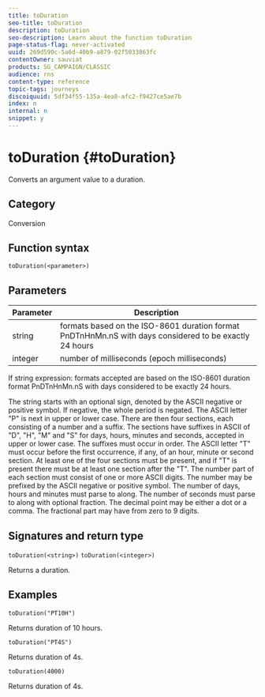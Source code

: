 ```yaml
---
title: toDuration
seo-title: toDuration
description: toDuration
seo-description: Learn about the function toDuration
page-status-flag: never-activated
uuid: 269d590c-5a6d-40b9-a879-02f5033863fc
contentOwner: sauviat
products: SG_CAMPAIGN/CLASSIC
audience: rns
content-type: reference
topic-tags: journeys
discoiquuid: 5df34f55-135a-4ea8-afc2-f9427ce5ae7b
index: n
internal: n
snippet: y
---
```


# toDuration {#toDuration}

Converts an argument value to a duration.

## Category

Conversion

## Function syntax

`toDuration(<parameter>)`

## Parameters

|Parameter|Description|
|--- |--- |
|string|formats based on the ISO-8601 duration format PnDTnHnMn.nS with days considered to be exactly 24 hours|
|integer|number of milliseconds (epoch milliseconds)|

If string expression: formats accepted are based on the ISO-8601 duration format PnDTnHnMn.nS with days considered to be exactly 24 hours.

The string starts with an optional sign, denoted by the ASCII negative or positive symbol. If negative, the whole period is negated. The ASCII letter "P" is next in upper or lower case. There are then four sections, each consisting of a number and a suffix. The sections have suffixes in ASCII of "D", "H", "M" and "S" for days, hours, minutes and seconds, accepted in upper or lower case. The suffixes must occur in order. The ASCII letter "T" must occur before the first occurrence, if any, of an hour, minute or second section. At least one of the four sections must be present, and if "T" is present there must be at least one section after the "T". The number part of each section must consist of one or more ASCII digits. The number may be prefixed by the ASCII negative or positive symbol. The number of days, hours and minutes must parse to along. The number of seconds must parse to along with optional fraction. The decimal point may be either a dot or a comma. The fractional part may have from zero to 9 digits.

## Signatures and return type

`toDuration(<string>)`
`toDuration(<integer>)`

Returns a duration.

## Examples

`toDuration("PT10H")`

Returns duration of 10 hours.

`toDuration("PT4S")`

Returns duration of 4s.

`toDuration(4000)`

Returns duration of 4s.
